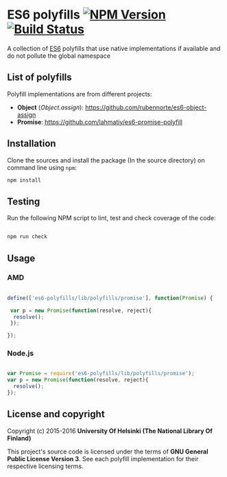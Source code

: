 # ES6 polyfills [![NPM Version](https://img.shields.io/npm/v/npm.svg)]([https://npmjs.org/package/es6-polyfills) [![Build Status](https://travis-ci.org/NatLibFi/es6-polyfills.svg)](https://travis-ci.org/NatLibFi/es6-polyfills)

A collection of [ES6](https://en.wikipedia.org/wiki/ECMAScript#ES6) polyfills that use native implementations if available and do not pollute the global namespace

## List of polyfills

Polyfill implementations are from different projects:

* **Object** (*Object.assign*): https://github.com/rubennorte/es6-object-assign
* **Promise**: https://github.com/lahmatiy/es6-promise-polyfill

## Installation

Clone the sources and install the package (In the source directory) on command line using `npm`:

```sh
npm install
```

## Testing

Run the following NPM script to lint, test and check coverage of the code:

```javascript

npm run check

```

## Usage

### AMD

```javascript

define(['es6-polyfills/lib/polyfills/promise'], function(Promise) {

 var p = new Promise(function(resolve, reject){
  resolve(); 
 });

});


```

### Node.js

```javascript

var Promise = require('es6-polyfills/lib/polyfills/promise');
var p = new Promise(function(resolve, reject){
  resolve();
});

```

## License and copyright

Copyright (c) 2015-2016 **University Of Helsinki (The National Library Of Finland)**

This project's source code is licensed under the terms of **GNU General Public License Version 3**. See each polyfill implementation for their respective licensing terms.
